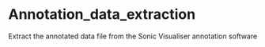 # Annotation_data_extraction
Extract the annotated data file from the Sonic Visualiser annotation software
